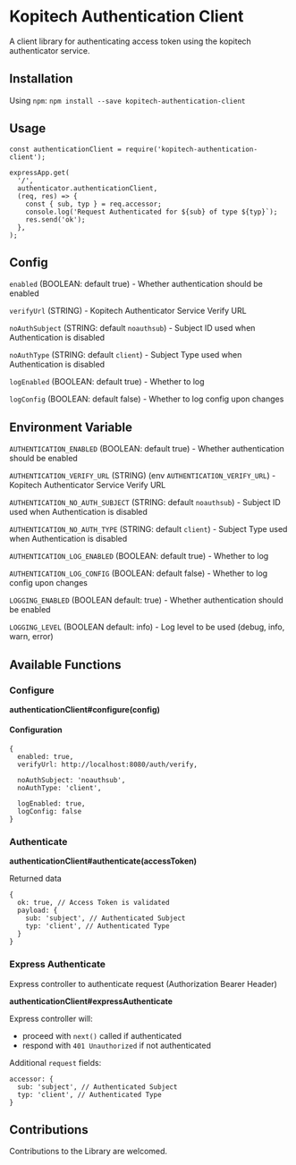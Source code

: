 # Kopitech Authentication Client
A client library for authenticating access token using the kopitech authenticator service.

## Installation
Using `npm`:
```npm install --save kopitech-authentication-client```

## Usage
```
const authenticationClient = require('kopitech-authentication-client');

expressApp.get(
  '/',
  authenticator.authenticationClient,
  (req, res) => {
    const { sub, typ } = req.accessor;
    console.log('Request Authenticated for ${sub} of type ${typ}`);
    res.send('ok');
  },
);
```

## Config
`enabled` (BOOLEAN: default true) - Whether authentication should be enabled

`verifyUrl` (STRING) - Kopitech Authenticator Service Verify URL

`noAuthSubject` (STRING: default `noauthsub`) - Subject ID used when Authentication is disabled

`noAuthType` (STRING: default `client`) - Subject Type used when Authentication is disabled

`logEnabled` (BOOLEAN: default true) - Whether to log

`logConfig` (BOOLEAN: default false) - Whether to log config upon changes


## Environment Variable
`AUTHENTICATION_ENABLED` (BOOLEAN: default true) - Whether authentication should be enabled

`AUTHENTICATION_VERIFY_URL` (STRING) (env `AUTHENTICATION_VERIFY_URL`) - Kopitech Authenticator Service Verify URL

`AUTHENTICATION_NO_AUTH_SUBJECT` (STRING: default `noauthsub`) - Subject ID used when Authentication is disabled

`AUTHENTICATION_NO_AUTH_TYPE` (STRING: default `client`) - Subject Type used when Authentication is disabled

`AUTHENTICATION_LOG_ENABLED` (BOOLEAN: default true) - Whether to log

`AUTHENTICATION_LOG_CONFIG` (BOOLEAN: default false) - Whether to log config upon changes

`LOGGING_ENABLED` (BOOLEAN default: true) - Whether authentication should be enabled

`LOGGING_LEVEL` (BOOLEAN default: info) - Log level to be used (debug, info, warn, error)


## Available Functions
### Configure
**authenticationClient#configure(config)**

#### Configuration
```
{
  enabled: true,
  verifyUrl: http://localhost:8080/auth/verify,

  noAuthSubject: 'noauthsub',
  noAuthType: 'client',

  logEnabled: true,
  logConfig: false
}
```

### Authenticate
**authenticationClient#authenticate(accessToken)**

Returned data

```
{
  ok: true, // Access Token is validated
  payload: {
    sub: 'subject', // Authenticated Subject
    typ: 'client', // Authenticated Type
  }
}
```

### Express Authenticate
Express controller to authenticate request (Authorization Bearer Header)

**authenticationClient#expressAuthenticate**

Express controller will:

- proceed with `next()` called if authenticated
- respond with `401 Unauthorized` if not authenticated

Additional `request` fields:

```
accessor: {
  sub: 'subject', // Authenticated Subject
  typ: 'client', // Authenticated Type
}
```

## Contributions
Contributions to the Library are welcomed.
